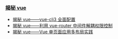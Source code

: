### [揭秘 vue](https://github.com/staven630/blog/tree/master/%E6%8F%AD%E7%A7%98vue)

- [揭秘 vue——vue-cli3 全面配置](https://github.com/staven630/blog/blob/master/%E6%8F%AD%E7%A7%98vue/%E6%8F%AD%E7%A7%98vue%E2%80%94%E2%80%94vue-cli3%E5%85%A8%E9%9D%A2%E9%85%8D%E7%BD%AE.md)
- [揭秘 vue——利用 vue-router 中间件解耦权限控制](https://github.com/staven630/blog/blob/master/%E6%8F%AD%E7%A7%98vue/%E6%8F%AD%E7%A7%98vue%E2%80%94%E2%80%94%E5%88%A9%E7%94%A8vue-router%E4%B8%AD%E9%97%B4%E4%BB%B6%E8%A7%A3%E8%80%A6%E6%9D%83%E9%99%90%E6%8E%A7%E5%88%B6.md)
- [揭秘 vue——Vue 单页面应用多布局实践](https://github.com/staven630/blog/blob/master/%E6%8F%AD%E7%A7%98vue/%E6%8F%AD%E7%A7%98vue%E2%80%94%E2%80%94Vue%E5%8D%95%E9%A1%B5%E9%9D%A2%E5%BA%94%E7%94%A8%E5%A4%9A%E5%B8%83%E5%B1%80%E5%AE%9E%E8%B7%B5.md)